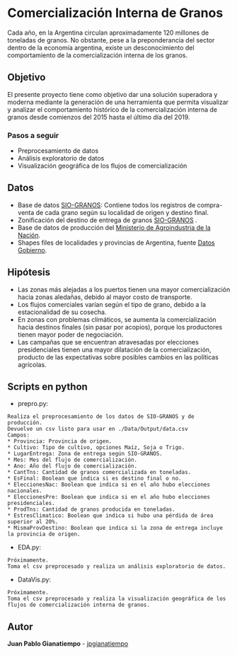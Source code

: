 # Comercialización Interna de Granos

Cada año, en la Argentina circulan aproximadamente 120 millones de toneladas de granos. No obstante, pese a la preponderancia del sector dentro de la economía argentina, existe un desconocimiento del comportamiento de la comercialización interna de los granos.

## Objetivo

El presente proyecto tiene como objetivo dar una solución superadora y moderna mediante la generación de una herramienta que permita visualizar y analizar el comportamiento histórico de la comercialización interna de granos desde comienzos del 2015 hasta el último día del 2019.

### Pasos a seguir

* Preprocesamiento de datos
* Análisis exploratorio de datos
* Visualización geográfica de los flujos de comercialización

## Datos

* Base de datos [SIO-GRANOS](https://www.siogranos.com.ar/Consulta_publica/operaciones_informadas_exportar.aspx): Contiene todos los registros de compra-venta de cada grano según su localidad de origen y destino final.
* Zonificación del destino de entrega de granos [SIO-GRANOS](https://www.siogranos.com.ar/Consulta_publica/consulta_localidad_zona.aspx) .
* Base de datos de producción del [Ministerio de Agroindustria de la Nación](http://datosestimaciones.magyp.gob.ar/reportes.php?reporte=Estimaciones).
* Shapes files de localidades y provincias de Argentina, fuente [Datos Gobierno](https://datos.gob.ar/dataset/ign-unidades-territoriales/archivo/ign_01.02.02).

## Hipótesis
* Las zonas más alejadas a los puertos tienen una mayor comercialización hacia zonas aledañas, debido al mayor costo de transporte.
* Los flujos comerciales varían según el tipo de grano, debido a la estacionalidad de su cosecha.
* En zonas con problemas climáticos, se aumenta la comercialización hacia destinos finales (sin pasar por acopios), porque los productores tienen mayor poder de negociación.
* Las campañas que se encuentran atravesadas por elecciones presidenciales tienen una mayor dilatación de la comercialización, producto de las expectativas sobre posibles cambios en las políticas agrícolas.

## Scripts en python

* prepro.py:
```
Realiza el preprocesamiento de los datos de SIO-GRANOS y de producción.
Devuelve un csv listo para usar en ./Data/Output/data.csv
Campos:
* Provincia: Provincia de origen.
* Cultivo: Tipo de cultivo, opciones Maíz, Soja o Trigo.
* LugarEntrega: Zona de entrega según SIO-GRANOS.
* Mes: Mes del flujo de comercialización.
* Ano: Año del flujo de comercialización.
* CantTns: Cantidad de granos comercializada en toneladas.
* EsFinal: Boolean que indica si es destino final o no.
* EleccionesNac: Boolean que indica si en el año hubo elecciones nacionales.
* EleccionesPre: Boolean que indica si en el año hubo elecciones presidenciales.
* ProdTns: Cantidad de granos producida en toneladas.
* EstresClimatico: Boolean que indica si hubo una pérdida de área superior al 20%.
* MismaProvDestino: Boolean que indica si la zona de entrega incluye la provincia de origen.

```

* EDA.py:
```
Próximamente.
Toma el csv preprocesado y realiza un análisis exploratorio de datos.
```

* DataVis.py:
```
Próximamente.
Toma el csv preprocesado y realiza la visualización geográfica de los flujos de comercialización interna de granos.
```

## Autor

**Juan Pablo Gianatiempo** - [jpgianatiempo](https://github.com/jpgianatiempo)



